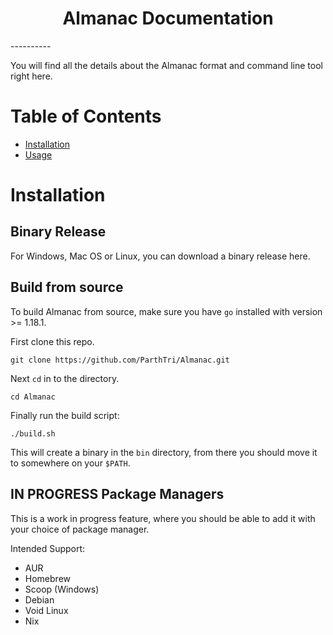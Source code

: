 <h1 style="text-align:center">Almanac Documentation</h1>
----------

You will find all the details about the Almanac format and command line tool right here.

# Table of Contents
- [Installation](#Installation)
- [Usage](./Usage.md)


# Installation
## Binary Release

For Windows, Mac OS or Linux, you can download a binary release here.

## Build from source

To build Almanac from source, make sure you have `go` installed with version >= 1.18.1.

First clone this repo.
```shell
git clone https://github.com/ParthTri/Almanac.git
```

Next `cd` in to the directory.
```shell
cd Almanac
```

Finally run the build script:
```shell
./build.sh
```

This will create a binary in the `bin` directory, from there you should move it to somewhere on your `$PATH`.

## IN PROGRESS Package Managers

This is a work in progress feature, where you should be able to add it with your choice of package manager.

Intended Support:

- AUR
- Homebrew 
- Scoop (Windows)
- Debian
- Void Linux
- Nix 

